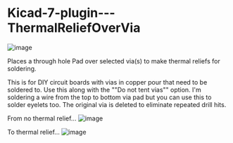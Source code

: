 
# Kicad-7-plugin---ThermalReliefOverVia

![image](https://github.com/Hrybmo/com.github.JohnHryb.ThermalReliefOverVia/assets/571714/1eac6085-8589-4963-85b3-b9091cd92b24)

Places a through hole Pad over selected via(s) to make thermal reliefs for soldering.

This is for DIY circuit boards with vias in copper pour that need to be soldered to. 
Use this along with the ""Do not tent vias"" option. 
I'm soldering a wire from the top to bottom via pad but you can use this to solder eyelets too.
The original via is deleted to eliminate repeated drill hits.

From no thermal relief...
![image](https://github.com/Hrybmo/com.github.JohnHryb.ThermalReliefOverVia/assets/571714/241411fe-3049-4626-a020-9c5600ca8ab3)

To thermal relief...
![image](https://github.com/Hrybmo/com.github.JohnHryb.ThermalReliefOverVia/assets/571714/7c612709-0d46-444d-ae81-50ed7187149c)
